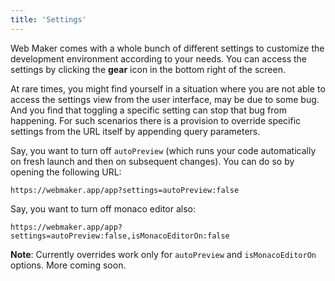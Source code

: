 ```yaml
---
title: 'Settings'
---
```


Web Maker comes with a whole bunch of different settings to customize the development environment according to your needs. You can access the settings by clicking the **gear** icon in the bottom right of the screen.

At rare times, you might find yourself in a situation where you are not able to access the settings view from the user interface, may be due to some bug. And you find that toggling a specific setting can stop that bug from happening. For such scenarios there is a provision to override specific settings from the URL itself by appending query parameters.

Say, you want to turn off `autoPreview` (which runs your code automatically on fresh launch and then on subsequent changes). You can do so by opening the following URL:

```
https://webmaker.app/app?settings=autoPreview:false
```

Say, you want to turn off monaco editor also:

```
https://webmaker.app/app?settings=autoPreview:false,isMonacoEditorOn:false
```

**Note**: Currently overrides work only for `autoPreview` and `isMonacoEditorOn` options. More coming soon.
